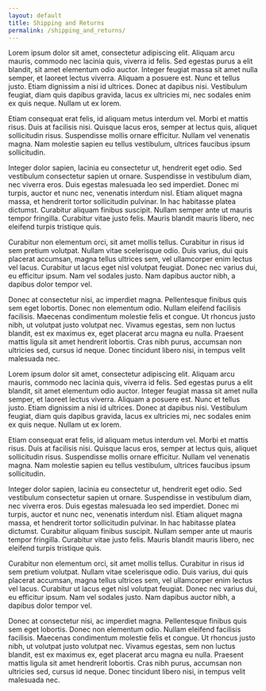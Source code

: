 ```yaml
---
layout: default
title: Shipping and Returns
permalink: /shipping_and_returns/
---
```


Lorem ipsum dolor sit amet, consectetur adipiscing elit. Aliquam arcu mauris, commodo nec lacinia quis, viverra id felis. Sed egestas purus a elit blandit, sit amet elementum odio auctor. Integer feugiat massa sit amet nulla semper, et laoreet lectus viverra. Aliquam a posuere est. Nunc et tellus justo. Etiam dignissim a nisi id ultrices. Donec at dapibus nisi. Vestibulum feugiat, diam quis dapibus gravida, lacus ex ultricies mi, nec sodales enim ex quis neque. Nullam ut ex lorem.

Etiam consequat erat felis, id aliquam metus interdum vel. Morbi et mattis risus. Duis at facilisis nisi. Quisque lacus eros, semper at lectus quis, aliquet sollicitudin risus. Suspendisse mollis ornare efficitur. Nullam vel venenatis magna. Nam molestie sapien eu tellus vestibulum, ultrices faucibus ipsum sollicitudin.

Integer dolor sapien, lacinia eu consectetur ut, hendrerit eget odio. Sed vestibulum consectetur sapien ut ornare. Suspendisse in vestibulum diam, nec viverra eros. Duis egestas malesuada leo sed imperdiet. Donec mi turpis, auctor et nunc nec, venenatis interdum nisl. Etiam aliquet magna massa, et hendrerit tortor sollicitudin pulvinar. In hac habitasse platea dictumst. Curabitur aliquam finibus suscipit. Nullam semper ante ut mauris tempor fringilla. Curabitur vitae justo felis. Mauris blandit mauris libero, nec eleifend turpis tristique quis.

Curabitur non elementum orci, sit amet mollis tellus. Curabitur in risus id sem pretium volutpat. Nullam vitae scelerisque odio. Duis varius, dui quis placerat accumsan, magna tellus ultrices sem, vel ullamcorper enim lectus vel lacus. Curabitur ut lacus eget nisl volutpat feugiat. Donec nec varius dui, eu efficitur ipsum. Nam vel sodales justo. Nam dapibus auctor nibh, a dapibus dolor tempor vel.

Donec at consectetur nisi, ac imperdiet magna. Pellentesque finibus quis sem eget lobortis. Donec non elementum odio. Nullam eleifend facilisis facilisis. Maecenas condimentum molestie felis et congue. Ut rhoncus justo nibh, ut volutpat justo volutpat nec. Vivamus egestas, sem non luctus blandit, est ex maximus ex, eget placerat arcu magna eu nulla. Praesent mattis ligula sit amet hendrerit lobortis. Cras nibh purus, accumsan non ultricies sed, cursus id neque. Donec tincidunt libero nisi, in tempus velit malesuada nec.

Lorem ipsum dolor sit amet, consectetur adipiscing elit. Aliquam arcu mauris, commodo nec lacinia quis, viverra id felis. Sed egestas purus a elit blandit, sit amet elementum odio auctor. Integer feugiat massa sit amet nulla semper, et laoreet lectus viverra. Aliquam a posuere est. Nunc et tellus justo. Etiam dignissim a nisi id ultrices. Donec at dapibus nisi. Vestibulum feugiat, diam quis dapibus gravida, lacus ex ultricies mi, nec sodales enim ex quis neque. Nullam ut ex lorem.

Etiam consequat erat felis, id aliquam metus interdum vel. Morbi et mattis risus. Duis at facilisis nisi. Quisque lacus eros, semper at lectus quis, aliquet sollicitudin risus. Suspendisse mollis ornare efficitur. Nullam vel venenatis magna. Nam molestie sapien eu tellus vestibulum, ultrices faucibus ipsum sollicitudin.

Integer dolor sapien, lacinia eu consectetur ut, hendrerit eget odio. Sed vestibulum consectetur sapien ut ornare. Suspendisse in vestibulum diam, nec viverra eros. Duis egestas malesuada leo sed imperdiet. Donec mi turpis, auctor et nunc nec, venenatis interdum nisl. Etiam aliquet magna massa, et hendrerit tortor sollicitudin pulvinar. In hac habitasse platea dictumst. Curabitur aliquam finibus suscipit. Nullam semper ante ut mauris tempor fringilla. Curabitur vitae justo felis. Mauris blandit mauris libero, nec eleifend turpis tristique quis.

Curabitur non elementum orci, sit amet mollis tellus. Curabitur in risus id sem pretium volutpat. Nullam vitae scelerisque odio. Duis varius, dui quis placerat accumsan, magna tellus ultrices sem, vel ullamcorper enim lectus vel lacus. Curabitur ut lacus eget nisl volutpat feugiat. Donec nec varius dui, eu efficitur ipsum. Nam vel sodales justo. Nam dapibus auctor nibh, a dapibus dolor tempor vel.

Donec at consectetur nisi, ac imperdiet magna. Pellentesque finibus quis sem eget lobortis. Donec non elementum odio. Nullam eleifend facilisis facilisis. Maecenas condimentum molestie felis et congue. Ut rhoncus justo nibh, ut volutpat justo volutpat nec. Vivamus egestas, sem non luctus blandit, est ex maximus ex, eget placerat arcu magna eu nulla. Praesent mattis ligula sit amet hendrerit lobortis. Cras nibh purus, accumsan non ultricies sed, cursus id neque. Donec tincidunt libero nisi, in tempus velit malesuada nec.
